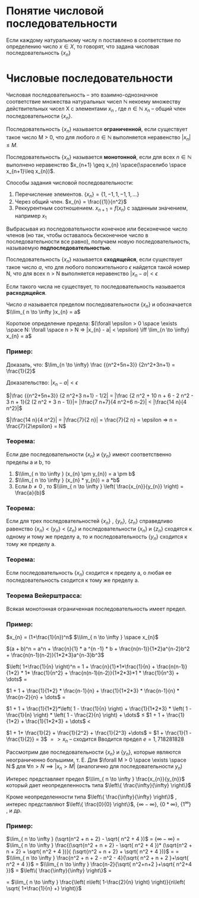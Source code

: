 # Понятие числовой последовательности

Если каждому натуральному числу n поставлено в соответствие по определению число $x \in X$, то говорят, что задана числовая последовательность $\{ x_{n}\}$

# Числовые последовательности

Числовая последовательность – это взаимно-однозначное соответствие множества натуральных чисел $\mathbb{N}$ некоему множеству действительных чисел X с элементами $x_{n}$ , где $n \in \mathbb{N}$ $x_{n}$ – общий член последовательности $\{x_{n}\}$.

Последовательность $\{x_{n}\}$ называется **ограниченной**, если существует такое число M > 0, что для любого $n \in \mathbb{N}$ выполняется неравенство $|x_{n}| \leq M$.

Последовательность $\{x_{n}\}$ называется **монотонной**, если для всех $n \in \mathbb{N}$ выполнено неравенство $x_{n+1} \geq x_{n} \space(\spaceлибо \space x_{n+1}\leq x_{n})$.

Способы задания числовой последовательности:

1. Перечисление элементов. $\{x_{n}\} = \{ 1, -1, 1, -1, 1, \dots\}$
2. Через общий член. $x_{n} = \frac{{1}}{n^2}$
3. Реккурентным соотношением. $x_{n+1} = f(x_{n})$ с заданным значением, например $x_{1}$

Выбрасывая из последовательности конечное или бесконечное число членов (но так, чтобы оставалось бесконечное число в последовательности все равно), получаем новую последовательность, называемую **подпоследовательностью**.

Последовательность $\{x_{n}\}$ называется **сходящейся**, если существует такое число $a$, что для любого положительного $\epsilon$ найдется такой номер N, что для всех n > N выполняется неравенство $|x_{n} - a| < \epsilon$

Если такого числа не существует, то последовательность называется **расходящейся**.

Число $a$ называется пределом последовательности $\{x_{n}\}$ и обозначается $\\lim_{ n \to \infty }x_{n} = a$

Короткое определение предела: $(\forall \epsilon > 0 \space \exists \space N: \forall \space n > N => |x_{n} - a| < \epsilon) \iff \lim_{n \to \infty} x_{n} = a$

### Пример:

Доказать, что: $\lim_{n \to \infty} \frac {{n^2+5n+3}} {2n^2+3n+1} = \frac{1}{2}$

Доказательство:
$|x_{n} - a| < \epsilon$

$|\frac {{n^2+5n+3}} {2 n^2+3 n+1} - 1/2| = |\frac {2 n^2 + 10 n + 6 - 2 n^2 - 3 n + 1}{2 (2 n^2 + 3 n - 1)}|= |\frac{7 n+7}{4 n^2+6 n-2}| < |\frac{14 n}{4 n^2}|$ 

$|\frac{14 n}{4 n^2}| = |\frac{7}{2 n}| = \frac{7}{2 n} = \epsilon => n = \frac{7}{2\epsilon} = N$


### Теорема:

Если две последовательности $\{x_{n}\}$ и $\{y_{n}\}$ имеют соответственно пределы a и b, то
1. $\\lim_{ n \to \infty } (x_{n} \pm y_{n}) = a \pm b$
2. $\\lim_{ n \to \infty } (x_{n} * y_{n}) = a *b$
3. Если $b \neq 0$ , то $\\lim_{ n \to \infty } \left( \frac{x_{n}}{y_{n}} \right) = \frac{a}{b}$

### Теорема:
Если для трех последовательностей $\{x_{n}\}$ , $\{y_{n}\}$, $\{z_{n}\}$ справедливо равенство $\{x_{n}\}$ < $\{y_{n}\}$ < $\{z_{n}\}$ и последовательности $\{x_{n}\}$ и $\{z_{n}\}$ сходятся к одному и тому же пределу a, то и последовательность $\{y_{n}\}$ сходится к тому же пределу a.
### Теорема:
Если последовательность $\{x_{n}\}$ сходится к пределу a, о любая ее последовательность сходится к тому же пределу a.
### Теорема Вейерштрасса:
Всякая монотонная ограниченная последовательность имеет предел.

### Пример:

$x_{n} = (1+\frac{1}{n})^n$   $\\lim_{ n \to \infty } \space x_{n}$

$(a + b)^n = a^n + \frac{n}{1} * a ^{n -1} * b + \frac{n(n-1)}{1*2}a^{n-2}b^2 + \frac{n(n-1)(n-2)}{1*2*3}a^{n-3}b^3$

$\left( 1+\frac{1}{n} \right)^n = 1 + \frac{n}{1}*1*\frac{1}{n} + \frac{n(n-1)}{1*2} * 1* \frac{1}{n^2} + \frac{n(n-1)(n-2)}{1*2*3}*1 * \frac{1}{n^3} + \dots$ = 

$1 + 1 + \frac{1}{1*2} * \frac{n-1}{n} + \frac{1}{1*2*3} * \frac{n-1}{n} * \frac{n-2}{n} + \dots$ =

$1 + 1 + \frac{1}{1*2}*\left( 1 - \frac{1}{n} \right) + \frac{1}{1*2*3} * \left( 1 - \frac{1}{n} \right) * \left( 1 - \frac{2}{n} \right) + \dots$ ≤ $1 + 1 + \frac{1}{1*2} + \frac{1}{1*2*3} + \dots$ < 

$1 + 1+ \frac{1}{2} + \frac{1}{2^2} + \frac{1}{2^3} +\dots$ = $1 + \frac{1}{1 - \frac{1}{2}} = 3$
$=> x_{n}$ – сходится
Вводится предел $e = 1,718281828$

Рассмотрим две последовательности $\{x_{n}\}$ и $\{y_{n}\}$, которые являются неограниченно большими, т. Е. Для $\forall M > 0 \space \exists \space N:$ для $\forall n > N \implies |x_{n} > M|$ (аналогично для последовательности $y_{n}$)

Интерес представляет предел $\\lim_{ n \to \infty } \frac{x_{n}}{y_{n}}$ который дает неопределенность типа $\left\{  \frac{\infty}{\infty} \right\}$

Кроме неопределенности типа $\left\{ \frac{\infty}{\infty} \right\}$ , интерес представляют $\left\{ \frac{0}{0} \right\}$, $\{\infty-\infty\}$, $\{0*\infty\}$, $\{1^\infty\}$ , и др. 

### Пример:
$\lim_{ n \to \infty } (\sqrt{n^2 + n + 2} - \sqrt{ n^2 + 4 })$ = $\{\infty - \infty\}$ = $\lim_{ n \to \infty } \frac{(\sqrt{n^2 + n + 2} - \sqrt{ n^2 + 4 })* (\sqrt{n^2 + n + 2} + \sqrt{ n^2 + 4 })}{ (\sqrt{n^2 + n + 2} + \sqrt{ n^2 + 4 })}$ =
= $\\lim_{ n \to \infty } \frac{n^2 + n + 2 - n^2 - 4}{\sqrt{ n^2 + n + 2 }+\sqrt{ n^2 + 4 }}$ = $\\lim_{ n \to \infty } \frac{n-2}{\sqrt{ n^2+n+2 }+\sqrt{ n^2+4 }}$ = $\left\{ \frac{\infty}{\infty} \right\}$ =

= $\lim_{ n \to \infty } \frac{\left( n\left( 1-\frac{2}{n} \right) \right)}{n\left( \sqrt{ 1+\frac{1}{n} +} \right)}$
